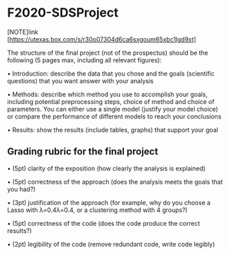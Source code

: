 # F2020-SDSProject

[NOTE]link [https://utexas.box.com/s/r30o07304d6ca6sxgoum65xbc1lgd9xt]

The structure of the final project (not of the prospectus) should be the following (5 pages max, including all relevant figures):

•	Introduction: describe the data that you chose and the goals (scientific questions) that you want answer with your analysis

•	Methods: describe which method you use to accomplish your goals, including potential preprocessing steps, choice of method and choice of parameters. You can either use a single model (justify your model choice) or compare the performance of different models to reach your conclusions

•	Results: show the results (include tables, graphs) that support your goal
 
## Grading rubric for the final project

•	(5pt) clarity of the exposition (how clearly the analysis is explained)

•	(5pt) correctness of the approach (does the analysis meets the goals that you had?)

•	(3pt) justification of the approach (for example, why do you choose a Lasso with λ=0.4λ=0.4, or a clustering method with 4 groups?)

•	(5pt) correctness of the code (does the code produce the correct results?)

•	(2pt) legibility of the code (remove redundant code, write code legibly)
